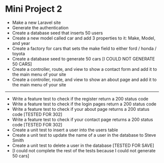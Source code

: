 # Mini Project 2

- Make a new Laravel site
- Generate the authentication
- Create a database seed that inserts 50 users
- Create a new model called car and add 3 properties to it: Make, Model, and year
- Create a factory for cars that sets the make field to either ford / honda / toyota
- Create a database seed to generate 50 cars [I COULD NOT GENERATE 50 CARS]
- Create a controller, route, and view to show a contact form and add it to the main menu of your site
- Create a controller, route, and view to show an about page and add it to the main menu of your site
---
- Write a feature test to check if the register return a 200 status code
- Write a feature test to check if the login pages return a 200 status code 
- Write a feature test to check if your about page returns a 200 status code [TESTED FOR 302]
- Write a feature test to check if your contact page returns a 200 status code [TESTED FOR 302]
- Create a unit test to insert a user into the users table
- Create a unit test to update the name of a user in the database to Steve Smith
- Create a unit test to delete a user in the database [TESTED FOR SAVE]
- [I could not complete the rest of the tests because I could not generate 50 cars]
    
    